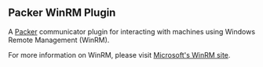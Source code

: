 ## Packer WinRM Plugin

A [Packer](http://www.packer.io/) communicator plugin for interacting with machines using Windows Remote Management (WinRM).

For more information on WinRM, please visit [Microsoft's WinRM site](http://msdn.microsoft.com/en-us/library/aa384426(v=VS.85).aspx).

